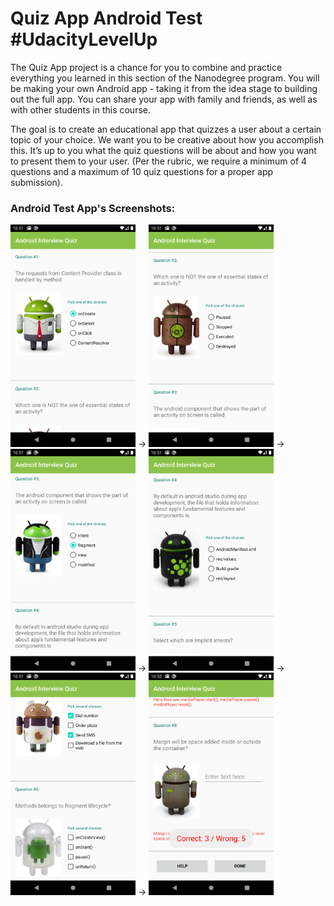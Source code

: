 # Quiz App Android Test #UdacityLevelUp

The Quiz App project is a chance for you to combine and practice everything you learned in this section of the Nanodegree program. You will be making your own Android app - taking it from the idea stage to building out the full app. You can share your app with family and friends, as well as with other students in this course.

The goal is to create an educational app that quizzes a user about a certain topic of your choice. We want you to be creative about how you accomplish this. It’s up to you what the quiz questions will be about and how you want to present them to your user. (Per the rubric, we require a minimum of 4 questions and a maximum of 10 quiz questions for a proper app submission).

### Android Test App's Screenshots:
<img src="https://github.com/mobilotest/Android_Test/blob/master/images/one.png" width = 200> -> <img src="https://github.com/mobilotest/Android_Test/blob/master/images/two.png" width = 200> -> <img src="https://github.com/mobilotest/Android_Test/blob/master/images/three.png" width = 200> -> <img src="https://github.com/mobilotest/Android_Test/blob/master/images/four.png" width = 200> -> <img src="https://github.com/mobilotest/Android_Test/blob/master/images/five.png" width = 200> -> <img src="https://github.com/mobilotest/Android_Test/blob/master/images/six.png" width = 200>
